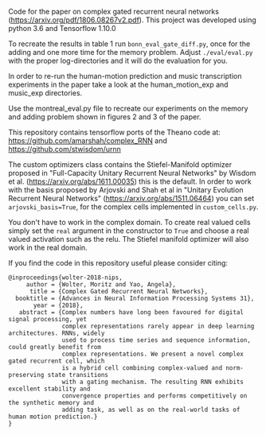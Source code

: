Code for the paper on complex gated recurrent neural networks (https://arxiv.org/pdf/1806.08267v2.pdf).
This project was developed using python 3.6 and Tensorflow 1.10.0

To recreate the results in table 1 run `bonn_eval_gate_diff.py`, once for the adding and one
more time for the memory problem. Adjust `./eval/eval.py` with the proper log-directories and it will
do the evaluation for you.

In order to re-run the human-motion prediction and music transcription experiments in the 
paper take a look at the human_motion_exp and music_exp directories.

Use the montreal_eval.py file to recreate our experiments on the memory and adding problem shown
in figures 2 and 3 of the paper.

This repository contains tensorflow ports of the Theano code at:
https://github.com/amarshah/complex_RNN
and https://github.com/stwisdom/urnn

The custom optimizers class contains the Stiefel-Manifold optimizer proposed in "Full-Capacity Unitary Recurrent Neural Networks"
by Wisdom et al. (https://arxiv.org/abs/1611.00035) this is the default.
In order to work with the basis proposed by Arjovski and Shah et al in "Unitary Evolution Recurrent Neural Networks" (https://arxiv.org/abs/1511.06464) you can set `arjovski_basis=True`, for the complex cells implemented in `custom_cells.py`. 

You don't have to work in the complex domain. To create real valued cells simply
set the `real` argument in the constructor to `True` and choose a real valued
activation such as the relu. The Stiefel manifold optimizer will also work in the 
real domain.

If you find the code in this repository useful please consider citing:
```
@inproceedings{wolter-2018-nips,
     author = {Wolter, Moritz and Yao, Angela},
      title = {Complex Gated Recurrent Neural Networks},
  booktitle = {Advances in Neural Information Processing Systems 31},
       year = {2018},
   abstract = {Complex numbers have long been favoured for digital signal processing, yet
               complex representations rarely appear in deep learning architectures. RNNs, widely
               used to process time series and sequence information, could greatly benefit from
               complex representations. We present a novel complex gated recurrent cell, which
               is a hybrid cell combining complex-valued and norm-preserving state transitions
               with a gating mechanism. The resulting RNN exhibits excellent stability and
               convergence properties and performs competitively on the synthetic memory and
               adding task, as well as on the real-world tasks of human motion prediction.}
}
```


